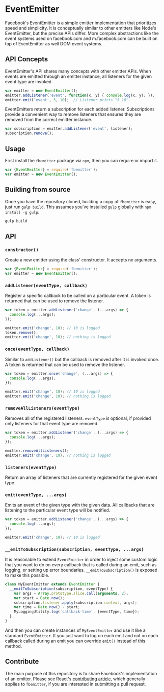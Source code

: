 # EventEmitter

Facebook's EventEmitter is a simple emitter implementation that prioritizes speed and simplicity. It is conceptually similar to other emitters like Node's EventEmitter, but the precise APIs differ. More complex abstractions like the event systems used on facebook.com and m.facebook.com can be built on top of EventEmitter as well DOM event systems.

## API Concepts

EventEmitter's API shares many concepts with other emitter APIs. When events are emitted through an emitter instance, all listeners for the given event type are invoked.

```js
var emitter = new EventEmitter();
emitter.addListener('event', function(x, y) { console.log(x, y); });
emitter.emit('event', 5, 10);  // Listener prints "5 10".
```

EventEmitters return a subscription for each added listener. Subscriptions provide a convenient way to remove listeners that ensures they are removed from the correct emitter instance.

```js
var subscription = emitter.addListener('event', listener);
subscription.remove();
```

## Usage

First install the `fbemitter` package via `npm`, then you can require or import it.

```js
var {EventEmitter} = require('fbemitter');
var emitter = new EventEmitter();

```

## Building from source

Once you have the repository cloned, building a copy of `fbemitter` is easy, just run `gulp build`. This assumes you've installed `gulp` globally with `npm install -g gulp`.

```sh
gulp build
```

## API

### `constructor()`

Create a new emitter using the class' constructor. It accepts no arguments.

```js
var {EventEmitter} = require('fbemitter');
var emitter = new EventEmitter();
```

### `addListener(eventType, callback)`

Register a specific callback to be called on a particular event. A token is returned that can be used to remove the listener.

```js
var token = emitter.addListener('change', (...args) => {
  console.log(...args);
});

emitter.emit('change', 10); // 10 is logged
token.remove();
emitter.emit('change', 10); // nothing is logged
```

### `once(eventType, callback)`

Similar to `addListener()` but the callback is removed after it is invoked once. A token is returned that can be used to remove the listener.

```js
var token = emitter.once('change', (...args) => {
  console.log(...args);
});

emitter.emit('change', 10); // 10 is logged
emitter.emit('change', 10); // nothing is logged
```

### `removeAllListeners(eventType)`

Removes all of the registered listeners. `eventType` is optional, if provided only listeners for that event type are removed.

```js
var token = emitter.addListener('change', (...args) => {
  console.log(...args);
});

emitter.removeAllListeners();
emitter.emit('change', 10); // nothing is logged
```

### `listeners(eventType)`

Return an array of listeners that are currently registered for the given event type.

### `emit(eventType, ...args)`

Emits an event of the given type with the given data. All callbacks that are listening to the particular event type will be notified.

```js
var token = emitter.addListener('change', (...args) => {
  console.log(...args);
});

emitter.emit('change', 10); // 10 is logged
```

### `__emitToSubscription(subscription, eventType, ...args)`

It is reasonable to extend `EventEmitter` in order to inject some custom logic that you want to do on every callback that is called during an emit, such as logging, or setting up error boundaries. `__emitToSubscription()` is exposed to make this possible.

```js
class MyEventEmitter extends EventEmitter {
  __emitToSubscription(subscription, eventType) {
    var args = Array.prototype.slice.call(arguments, 2);
    var start = Date.now();
    subscription.listener.apply(subscription.context, args);
    var time = Date.now() - start;
    MyLoggingUtility.log('callback-time', {eventType, time});
  }
}
```

And then you can create instances of `MyEventEmitter` and use it like a standard `EventEmitter`. If you just want to log on each emit and not on each callback called during an emit you can override `emit()` instead of this method.

## Contribute

The main purpose of this repository is to share Facebook's implementation of an emitter. Please see React's [contributing article](https://github.com/facebook/react/blob/master/CONTRIBUTING.md), which generally applies to `fbemitter`, if you are interested in submitting a pull request.
